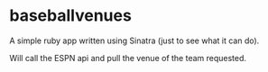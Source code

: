 baseballvenues
==============

A simple ruby app written using Sinatra (just to see what it can do).

Will call the ESPN api and pull the venue of the team requested. 
